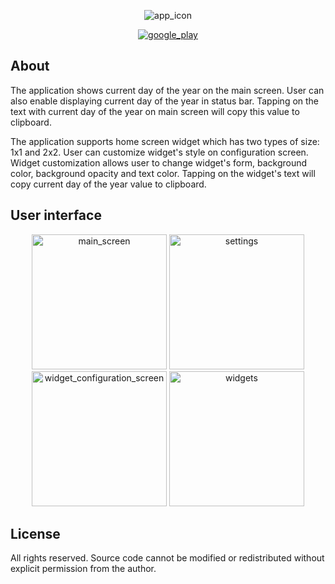 <p align="center">
  <img src="https://github.com/sergey-levv/today-app-android/blob/master/github-resources/feature_graphics.png" alt="app_icon" />
</p>

<p align="center">
  <a href="https://play.google.com/store/apps/details?id=by.liauko.siarhei.app.today">
    <img src="https://github.com/sergey-levv/today-app-android/blob/master/github-resources/get-it-on-google-play-badge.svg" alt="google_play" />
  </a>
</p>

## About
The application shows current day of the year on the main screen. User can also enable displaying current day of the year in status bar. Tapping on the text with current day of the year on main screen will copy this value to clipboard.

The application supports home screen widget which has two types of size: 1x1 and 2x2. User can customize widget's style on configuration screen. Widget customization allows user to change widget's form, background color, background opacity and text color. Tapping on the widget's text will copy current day of the year value to clipboard.
## User interface
<p align="center">
  <img src="https://github.com/sergey-levv/today-app-android/blob/master/github-resources/main_screen_1.png" width="216" alt="main_screen" /> <img src="https://github.com/sergey-levv/today-app-android/blob/master/github-resources/settings.png" width="216" alt="settings" /><br/>
  <img src="https://github.com/sergey-levv/today-app-android/blob/master/github-resources/widget_config.png" width="216" alt="widget_configuration_screen" /> <img src="https://github.com/sergey-levv/today-app-android/blob/master/github-resources/widgets.png" width="216" alt="widgets" />
</p>

## License
All rights reserved. Source code cannot be modified or redistributed without explicit permission from the author.
